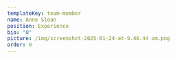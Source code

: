 ```yaml
---
templateKey: team-member
name: Anne Sloan
position: Experience
bio: "0"
picture: /img/screenshot-2025-01-24-at-9.48.44 am.png
order: 0
---
```

